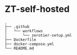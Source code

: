 # ZT-self-hosted
```
.
├── .github
│   └── workflows
│       └── zerotier-setup.yml
├── Dockerfile
├── docker-compose.yml
└── README.md
```
